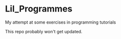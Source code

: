 # Lil_Programmes
My attempt at some exercises in programming tutorials

This repo probably won't get updated.
